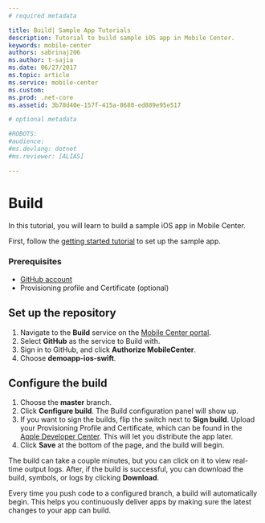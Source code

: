 ```yaml
---
# required metadata

title: Build| Sample App Tutorials
description: Tutorial to build sample iOS app in Mobile Center.
keywords: mobile-center
authors: sabrinaj206
ms.author: t-sajia
ms.date: 06/27/2017
ms.topic: article
ms.service: mobile-center
ms.custom:
ms.prod: .net-core
ms.assetid: 3b78d40e-157f-415a-8680-ed889e95e517

# optional metadata

#ROBOTS:
#audience:
#ms.devlang: dotnet
#ms.reviewer: [ALIAS]

---
```


# Build
In this tutorial, you will learn to build a sample iOS app in Mobile Center.

First, follow the [getting started tutorial](/getting-started.md) to set up the sample app.

### Prerequisites
- [GitHub account](https://github.com/join)
- Provisioning profile and Certificate (optional)

<!--
## Add a shared scheme
To build the sample app, you'll first have to add a shared scheme to the project.
1. Open the sample app's **.xcworkspace** in XCode.
2. Select **Product** > **Scheme** > **Manage Schemes**.
3. Check the **shared** box for the project
4. Push the changes to GitHub.
-->
## Set up the repository
1. Navigate to the **Build** service on the [Mobile Center portal](https://mobile.azure.com/apps).
2. Select **GitHub** as the service to Build with.
3. Sign in to GitHub, and click **Authorize MobileCenter**.
4. Choose **demoapp-ios-swift**.

## Configure the build
1. Choose the **master** branch.
2. Click **Configure build**. The Build configuration panel will show up.
3. If you want to sign the builds, flip the switch next to **Sign build**. Upload your Provisioning Profile and Certificate, which can be found in the [Apple Developer Center](https://developer.apple.com/account/). This will let you distribute the app later.
4. Click **Save** at the bottom of the page, and the build will begin.

The build can take a couple minutes, but you can click on it to view real-time output logs. After, if the build is successful, you can download the build, symbols, or logs by clicking **Download**.

Every time you push code to a configured branch, a build will automatically begin. This helps you continuously deliver apps by making sure the latest changes to your app can build.
